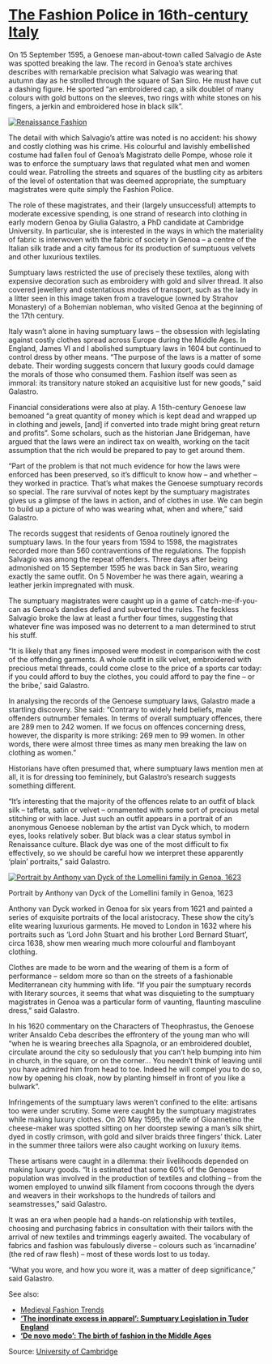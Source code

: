 # [The Fashion Police in 16th-century Italy](https://www.medievalists.net/2014/10/fashion-police-16th-century-italy/)

On 15 September 1595, a Genoese man-about-town called Salvagio de Aste was spotted breaking the law. The record in Genoa’s state archives describes with remarkable precision what Salvagio was wearing that autumn day as he strolled through the square of San Siro. He must have cut a dashing figure. He sported “an embroidered cap, a silk doublet of many colours with gold buttons on the sleeves, two rings with white stones on his fingers, a jerkin and embroidered hose in black silk”.

[![Renaissance Fashion](https://scillidan.github.io/image_post/the-fashion-police-in-16th-century-italy_01.webp)](https://www.medievalists.net/2014/10/02/fashion-police-16th-century-italy/renaissance-fashion/)

The detail with which Salvagio’s attire was noted is no accident: his showy and costly clothing was his crime. His colourful and lavishly embellished costume had fallen foul of Genoa’s Magistrato delle Pompe, whose role it was to enforce the sumptuary laws that regulated what men and women could wear. Patrolling the streets and squares of the bustling city as arbiters of the level of ostentation that was deemed appropriate, the sumptuary magistrates were quite simply the Fashion Police.

The role of these magistrates, and their (largely unsuccessful) attempts to moderate excessive spending, is one strand of research into clothing in early modern Genoa by Giulia Galastro, a PhD candidate at Cambridge University. In particular, she is interested in the ways in which the materiality of fabric is interwoven with the fabric of society in Genoa – a centre of the Italian silk trade and a city famous for its production of sumptuous velvets and other luxurious textiles.

Sumptuary laws restricted the use of precisely these textiles, along with expensive decoration such as embroidery with gold and silver thread. It also covered jewellery and ostentatious modes of transport, such as the lady in a litter seen in this image taken from a travelogue (owned by Strahov Monastery) of a Bohemian nobleman, who visited Genoa at the beginning of the 17th century.

Italy wasn’t alone in having sumptuary laws – the obsession with legislating against costly clothes spread across Europe during the Middle Ages. In England, James VI and I abolished sumptuary laws in 1604 but continued to control dress by other means. “The purpose of the laws is a matter of some debate. Their wording suggests concern that luxury goods could damage the morals of those who consumed them. Fashion itself was seen as immoral: its transitory nature stoked an acquisitive lust for new goods,” said Galastro.

Financial considerations were also at play. A 15th-century Genoese law bemoaned “a great quantity of money which is kept dead and wrapped up in clothing and jewels, \[and\] if converted into trade might bring great return and profits”. Some scholars, such as the historian Jane Bridgeman, have argued that the laws were an indirect tax on wealth, working on the tacit assumption that the rich would be prepared to pay to get around them.

“Part of the problem is that not much evidence for how the laws were enforced has been preserved, so it’s difficult to know how – and whether – they worked in practice. That’s what makes the Genoese sumptuary records so special. The rare survival of notes kept by the sumptuary magistrates gives us a glimpse of the laws in action, and of clothes in use. We can begin to build up a picture of who was wearing what, when and where,” said Galastro.

The records suggest that residents of Genoa routinely ignored the sumptuary laws. In the four years from 1594 to 1598, the magistrates recorded more than 560 contraventions of the regulations. The foppish Salvagio was among the repeat offenders. Three days after being admonished on 15 September 1595 he was back in San Siro, wearing exactly the same outfit. On 5 November he was there again, wearing a leather jerkin impregnated with musk.

The sumptuary magistrates were caught up in a game of catch-me-if-you-can as Genoa’s dandies defied and subverted the rules. The feckless Salvagio broke the law at least a further four times, suggesting that whatever fine was imposed was no deterrent to a man determined to strut his stuff.

“It is likely that any fines imposed were modest in comparison with the cost of the offending garments. A whole outfit in silk velvet, embroidered with precious metal threads, could come close to the price of a sports car today: if you could afford to buy the clothes, you could afford to pay the fine – or the bribe,’ said Galastro.

In analysing the records of the Genoese sumptuary laws, Galastro made a startling discovery. She said: “Contrary to widely held beliefs, male offenders outnumber females. In terms of overall sumptuary offences, there are 289 men to 242 women. If we focus on offences concerning dress, however, the disparity is more striking: 269 men to 99 women. In other words, there were almost three times as many men breaking the law on clothing as women.”

Historians have often presumed that, where sumptuary laws mention men at all, it is for dressing too femininely, but Galastro’s research suggests something different.

“It’s interesting that the majority of the offences relate to an outfit of black silk – taffeta, satin or velvet – ornamented with some sort of precious metal stitching or with lace. Just such an outfit appears in a portrait of an anonymous Genoese nobleman by the artist van Dyck which, to modern eyes, looks relatively sober. But black was a clear status symbol in Renaissance culture. Black dye was one of the most difficult to fix effectively, so we should be careful how we interpret these apparently ‘plain’ portraits,” said Galastro.

[![Portrait by Anthony van Dyck of the Lomellini family in Genoa, 1623](https://scillidan.github.io/image_post/the-fashion-police-in-16th-century-italy_02.webp)](https://www.medievalists.net/2014/10/02/fashion-police-16th-century-italy/anthony_van_dyck_genoa/)

Portrait by Anthony van Dyck of the Lomellini family in Genoa, 1623

Anthony van Dyck worked in Genoa for six years from 1621 and painted a series of exquisite portraits of the local aristocracy. These show the city’s elite wearing luxurious garments. He moved to London in 1632 where his portraits such as ‘Lord John Stuart and his brother Lord Bernard Stuart’, circa 1638, show men wearing much more colourful and flamboyant clothing.

Clothes are made to be worn and the wearing of them is a form of performance – seldom more so than on the streets of a fashionable Mediterranean city humming with life. “If you pair the sumptuary records with literary sources, it seems that what was disquieting to the sumptuary magistrates in Genoa was a particular form of vaunting, flaunting masculine dress,” said Galastro.

In his 1620 commentary on the Characters of Theophrastus, the Genoese writer Ansaldo Ceba describes the effrontery of the young man who will “when he is wearing breeches alla Spagnola, or an embroidered doublet, circulate around the city so sedulously that you can’t help bumping into him in church, in the square, or on the corner… You needn’t think of leaving until you have admired him from head to toe. Indeed he will compel you to do so, now by opening his cloak, now by planting himself in front of you like a bulwark”.

Infringements of the sumptuary laws weren’t confined to the elite: artisans too were under scrutiny. Some were caught by the sumptuary magistrates while making luxury clothes. On 20 May 1595, the wife of Gioannetino the cheese-maker was spotted sitting on her doorstep sewing a man’s silk shirt, dyed in costly crimson, with gold and silver braids three fingers’ thick. Later in the summer three tailors were also caught working on luxury items.

These artisans were caught in a dilemma: their livelihoods depended on making luxury goods. “It is estimated that some 60% of the Genoese population was involved in the production of textiles and clothing – from the women employed to unwind silk filament from cocoons through the dyers and weavers in their workshops to the hundreds of tailors and seamstresses,” said Galastro.

It was an era when people had a hands-on relationship with textiles, choosing and purchasing fabrics in consultation with their tailors with the arrival of new textiles and trimmings eagerly awaited. The vocabulary of fabrics and fashion was fabulously diverse – colours such as ‘incarnadine’ (the red of raw flesh) – most of these words lost to us today.

“What you wore, and how you wore it, was a matter of deep significance,” said Galastro.

See also:

- [Medieval Fashion Trends](https://www.medievalists.net/2014/07/06/medieval-fashion-trend/)
- [**‘The inordinate excess in apparel’: Sumptuary Legislation in Tudor England**](https://www.medievalists.net/2012/04/29/the-inordinate-excess-in-apparel-sumptuary-legislation-in-tudor-england/)
- [**‘De novo modo’: The birth of fashion in the Middle Ages**](https://www.medievalists.net/2012/06/07/de-novo-modo-the-birth-of-fashion-in-the-middle-ages/)

Source: [University of Cambridge](http://www.cam.ac.uk/research/features/fancy-pants-skirmishes-with-https://scillidan.github.io/image_post/the-fashion-police-in-16th-century-italy)
